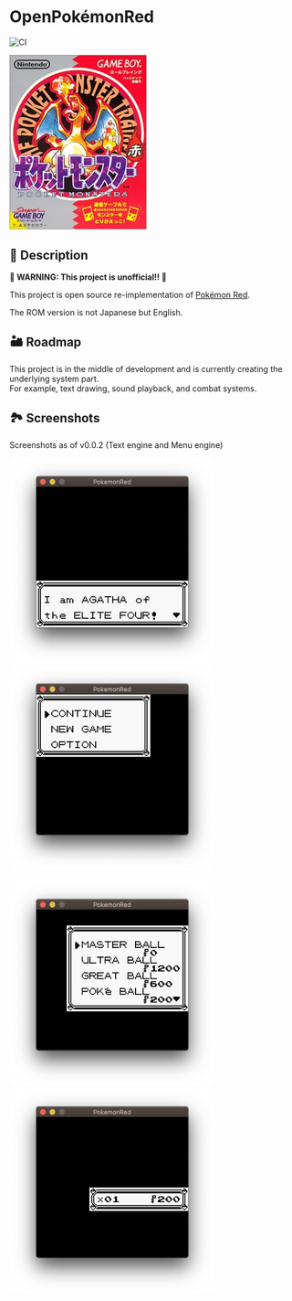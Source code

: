 # OpenPokémonRed

![CI](https://github.com/Akatsuki-py/PokemonRed/workflows/Go/badge.svg)

<img src="package.jpg" width="240px" />


## 🔰 Description

**🚧 WARNING: This project is unofficial!! 🚧**

This project is open source re-implementation of [Pokémon Red](https://www.pokemon.com/us/pokemon-video-games/pokemon-red-version-and-pokemon-blue-version/).

The ROM version is not Japanese but English.

## 🏜 Roadmap

This project is in the middle of development and is currently creating the underlying system part.  
For example, text drawing, sound playback, and combat systems.

## 🏞 Screenshots

Screenshots as of v0.0.2 (Text engine and Menu engine)

<img src="./screenshots/agatha_text.png" width="360px" height="360px" /> &nbsp;&nbsp; <img src="./screenshots/continue_menu.png" width="360px" height="360px" />

<img src="./screenshots/list_menu.png" width="360px" height="360px" /> &nbsp;&nbsp; <img src="./screenshots/quantity_menu.png" width="360px" height="360px" />